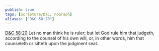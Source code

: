 ```yaml
---
publish: true
tags: [Scripture/DaC, noGraph]
aliases: ["D&C 58:20"]
---
```

[D&C 58:20](https://churchofjesuschrist.org/study/scriptures/dc-testament/dc/58?lang=eng&id=p20#p20) Let no man think he is ruler; but let God rule him that judgeth, according to the counsel of his own will, or, in other words, him that counseleth or sitteth upon the judgment seat.
